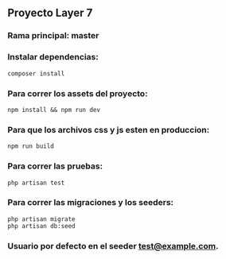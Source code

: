 ## Proyecto Layer 7

### Rama principal: master

### Instalar dependencias:

```
composer install
```

### Para correr los assets del proyecto:

```
npm install && npm run dev
```

### Para que los archivos css y js esten en produccion:

```
npm run build
```

### Para correr las pruebas:

```
php artisan test
```

### Para correr las migraciones y los seeders:

```
php artisan migrate
php artisan db:seed
```

### Usuario por defecto en el seeder test@example.com.

